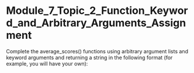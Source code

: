 # Module_7_Topic_2_Function_Keyword_and_Arbitrary_Arguments_Assignment
Complete the average_scores() functions using arbitrary argument lists and keyword arguments and returning a string in the following format (for example, you will have your own):
